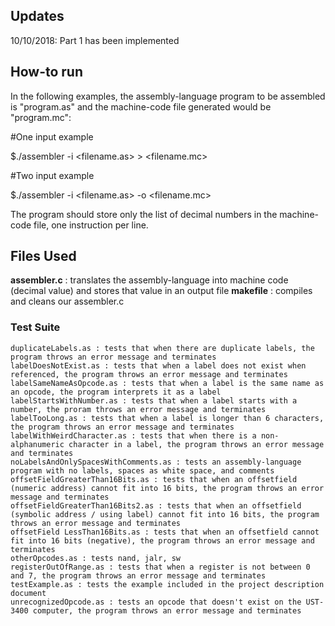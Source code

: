 ## Updates
10/10/2018: Part 1 has been implemented 

## How-to run
In the following examples, the assembly-language program to be
assembled is "program.as" and the machine-code file generated would be "program.mc":

  #One input example
  
  $./assembler -i <filename.as> > <filename.mc>
  
  #Two input example
  
  $./assembler -i <filename.as> -o <filename.mc>


The program should store only the list of decimal numbers in the machine-code file, one instruction
per line.

## Files Used
**assembler.c** : translates the assembly-language into machine code (decimal value) and stores that value in an output file
**makefile** : compiles and cleans our assembler.c
### Test Suite
	duplicateLabels.as : tests that when there are duplicate labels, the program throws an error message and terminates
	labelDoesNotExist.as : tests that when a label does not exist when referenced, the program throws an error message and terminates
	labelSameNameAsOpcode.as : tests that when a label is the same name as an opcode, the program interprets it as a label
	labelStartsWithNumber.as : tests that when a label starts with a number, the proram throws an error message and terminates
	labelTooLong.as : tests that when a label is longer than 6 characters, the program throws an error message and terminates
	labelWithWeirdCharacter.as : tests that when there is a non-alphanumeric character in a label, the program throws an error message and terminates
	noLabelsAndOnlySpacesWithComments.as : tests an assembly-language program with no labels, spaces as white space, and comments
	offsetFieldGreaterThan16Bits.as : tests that when an offsetfield (numeric address) cannot fit into 16 bits, the program throws an error message and terminates
	offsetFieldGreaterThan16Bits2.as : tests that when an offsetfield (symbolic address / using label) cannot fit into 16 bits, the program throws an error message and terminates
	offsetField LessThan16Bits.as : tests that when an offsetfield cannot fit into 16 bits (negative), the program throws an error message and terminates
	otherOpcodes.as : tests nand, jalr, sw
	registerOutOfRange.as : tests that when a register is not between 0 and 7, the program throws an error message and terminates
	testExample.as : tests the example included in the project description document
	unrecognizedOpcode.as : tests an opcode that doesn't exist on the UST-3400 computer, the program throws an error message and terminates
	
